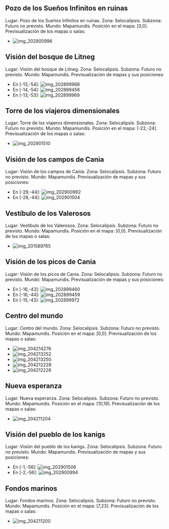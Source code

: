 ## Pozo de los Sueños Infinitos en ruinas
Lugar: Pozo de los Sueños Infinitos en ruinas.
Zona: Selocalipsis.
Subzona: Futuro no previsto.
Mundo: Mapamundis.
Posición en el mapa: [0,0].
Previsualización de los mapas o salas:
- ![img_202900996](https://media.discordapp.net/attachments/1115311447145193482/1115347081213780048/202900996.jpg)

## Visión del bosque de Litneg
Lugar: Visión del bosque de Litneg.
Zona: Selocalipsis.
Subzona: Futuro no previsto.
Mundo: Mapamundis.
Previsualización de mapas y sus posiciones:
- En [-13,-54]: ![img_202899968](https://media.discordapp.net/attachments/1115311447145193482/1115347065019584612/202899968.jpg)
- En [-14,-54]: ![img_202899456](https://media.discordapp.net/attachments/1115311447145193482/1115347037135835176/202899456.jpg)
- En [-13,-53]: ![img_202899969](https://media.discordapp.net/attachments/1115311447145193482/1115347066663735316/202899969.jpg)

## Torre de los viajeros dimensionales
Lugar: Torre de los viajeros dimensionales.
Zona: Selocalipsis.
Subzona: Futuro no previsto.
Mundo: Mapamundis.
Posición en el mapa: [-22,-24].
Previsualización de los mapas o salas:
- ![img_202901510](https://media.discordapp.net/attachments/1115311447145193482/1115347108271247450/202901510.jpg)

## Visión de los campos de Cania
Lugar: Visión de los campos de Cania.
Zona: Selocalipsis.
Subzona: Futuro no previsto.
Mundo: Mapamundis.
Previsualización de mapas y sus posiciones:
- En [-29,-44]: ![img_202900992](https://media.discordapp.net/attachments/1115311447145193482/1115347074041532566/202900992.jpg)
- En [-28,-44]: ![img_202901504](https://media.discordapp.net/attachments/1115311447145193482/1115347084544049202/202901504.jpg)

## Vestíbulo de los Valerosos
Lugar: Vestíbulo de los Valerosos.
Zona: Selocalipsis.
Subzona: Futuro no previsto.
Mundo: Mapamundis.
Posición en el mapa: [0,0].
Previsualización de los mapas o salas:
- ![img_201589765](https://media.discordapp.net/attachments/1115311447145193482/1115346660319576204/201589765.jpg)

## Visión de los picos de Cania
Lugar: Visión de los picos de Cania.
Zona: Selocalipsis.
Subzona: Futuro no previsto.
Mundo: Mapamundis.
Previsualización de mapas y sus posiciones:
- En [-16,-43]: ![img_202899460](https://media.discordapp.net/attachments/1115311447145193482/1115347040537419776/202899460.jpg)
- En [-16,-44]: ![img_202899459](https://media.discordapp.net/attachments/1115311447145193482/1115347038767423538/202899459.jpg)
- En [-15,-43]: ![img_202899972](https://media.discordapp.net/attachments/1115311447145193482/1115347070140829876/202899972.jpg)

## Centro del mundo
Lugar: Centro del mundo.
Zona: Selocalipsis.
Subzona: Futuro no previsto.
Mundo: Mapamundis.
Posición en el mapa: [0,0].
Previsualización de los mapas o salas:
- ![img_204214276](https://media.discordapp.net/attachments/1115311447145193482/1115347256984477787/204214276.jpg)
- ![img_204213252](https://media.discordapp.net/attachments/1115311447145193482/1115347230816206848/204213252.jpg)
- ![img_204213250](https://media.discordapp.net/attachments/1115311447145193482/1115347228979114034/204213250.jpg)
- ![img_204212228](https://media.discordapp.net/attachments/1115311447145193482/1115347225351041135/204212228.jpg)
- ![img_204212226](https://media.discordapp.net/attachments/1115311447145193482/1115347223992086610/204212226.jpg)

## Nueva esperanza
Lugar: Nueva esperanza.
Zona: Selocalipsis.
Subzona: Futuro no previsto.
Mundo: Mapamundis.
Posición en el mapa: [10,19].
Previsualización de los mapas o salas:
- ![img_204211204](https://media.discordapp.net/attachments/1115311447145193482/1115347201418346617/204211204.jpg)

## Visión del pueblo de los kanigs
Lugar: Visión del pueblo de los kanigs.
Zona: Selocalipsis.
Subzona: Futuro no previsto.
Mundo: Mapamundis.
Previsualización de mapas y sus posiciones:
- En [-1,-56]: ![img_202901506](https://media.discordapp.net/attachments/1115311447145193482/1115347105557524652/202901506.jpg)
- En [-2,-56]: ![img_202900994](https://media.discordapp.net/attachments/1115311447145193482/1115347079213088798/202900994.jpg)

## Fondos marinos
Lugar: Fondos marinos.
Zona: Selocalipsis.
Subzona: Futuro no previsto.
Mundo: Mapamundis.
Posición en el mapa: [7,23].
Previsualización de los mapas o salas:
- ![img_204211200](https://media.discordapp.net/attachments/1115311447145193482/1115347197807034399/204211200.jpg)